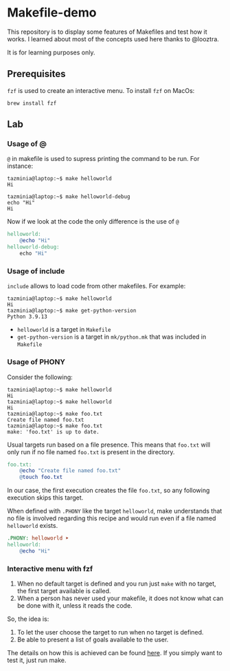 # Makefile-demo

This repository is to display some features of Makefiles and test how it works. I learned about most of the concepts used here thanks to @looztra.

It is for learning purposes only.

## Prerequisites

`fzf` is used to create an interactive menu. To install `fzf` on MacOs:

```console
brew install fzf
```

## Lab

### Usage of @

`@` in makefile is used to supress printing the command to be run. For instance:

```console
tazminia@laptop:~$ make helloworld
Hi

tazminia@laptop:~$ make helloworld-debug
echo "Hi"
Hi
```

Now if we look at the code the only difference is the use of `@`

```makefile
helloworld:
	@echo "Hi"
helloworld-debug:
	echo "Hi"
```

### Usage of include

`include` allows to load code from other makefiles. For example:

```console
tazminia@laptop:~$ make helloworld
Hi
tazminia@laptop:~$ make get-python-version
Python 3.9.13
```

- `helloworld` is a target in `Makefile`
- `get-python-version` is a target in `mk/python.mk` that was included in `Makefile`

### Usage of PHONY

Consider the following:

```console
tazminia@laptop:~$ make helloworld
Hi
tazminia@laptop:~$ make helloworld
Hi
tazminia@laptop:~$ make foo.txt
Create file named foo.txt
tazminia@laptop:~$ make foo.txt
make: 'foo.txt' is up to date.
```

Usual targets run based on a file presence. This means that `foo.txt` will only run if no file named `foo.txt` is present in the directory.

```makefile
foo.txt:
	@echo "Create file named foo.txt"
	@touch foo.txt
```

In our case, the first execution creates the file `foo.txt`, so any following execution skips this target.

When defined with `.PHONY` like the target `helloworld`, make understands that no file is involved regarding this recipe and would run even if a file named `helloworld` exists.

```makefile
.PHONY: helloworld ➤
helloworld:
	@echo "Hi"
```

### Interactive menu with fzf

1. When no default target is defined and you run just `make` with no target, the first target available is called.
2. When a person has never used your makefile, it does not know what can be done with it, unless it reads the code.

So, the idea is:

1. To let the user choose the target to run when no target is defined.
2. Be able to present a list of goals available to the user.

The details on how this is achieved can be found [here](menu.md). If you simply want to test it, just run make.
